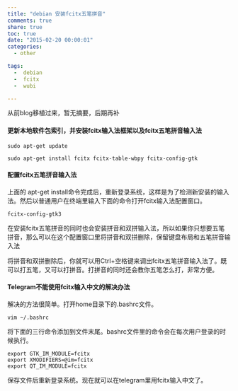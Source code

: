```yaml
---
title: "debian 安装fcitx五笔拼音"
comments: true
share: true
toc: true
date: "2015-02-20 00:00:01"
categories:
  - other

tags:
  -  debian 
  -  fcitx 
  -  wubi

---
```





从前blog移植过来，暂无摘要，后期再补

<!--more-->

  

#### 更新本地软件包索引，并安装fcitx输入法框架以及fcitx五笔拼音输入法

    sudo apt-get update
    
    sudo apt-get install fcitx fcitx-table-wbpy fcitx-config-gtk


#### 配置fcitx五笔拼音输入法

  

上面的 apt-get install命令完成后，重新登录系统，这样是为了检测新安装的输入法。然后以普通用户在终端里输入下面的命令打开fcitx输入法配置窗口。


    fcitx-config-gtk3

在安装fcitx五笔拼音的同时也会安装拼音和双拼输入法，所以如果你只想要五笔拼音，那么可以在这个配置窗口里将拼音和双拼删除，保留键盘布局和五笔拼音输入法

将拼音和双拼删除后，你就可以用Ctrl+空格键来调出fcitx五笔拼音输入法了。既可以打五笔，又可以打拼音。打拼音的同时还会教你五笔怎么打，非常方便。


#### Telegram不能使用fcitx输入中文的解决办法

解决的方法很简单。打开home目录下的.bashrc文件。

    vim ~/.bashrc

将下面的三行命令添加到文件末尾。bashrc文件里的命令会在每次用户登录的时候执行。

    export GTK_IM_MODULE=fcitx
    export XMODIFIERS=@im=fcitx
    export QT_IM_MODULE=fcitx

保存文件后重新登录系统。现在就可以在telegram里用fcitx输入中文了。




